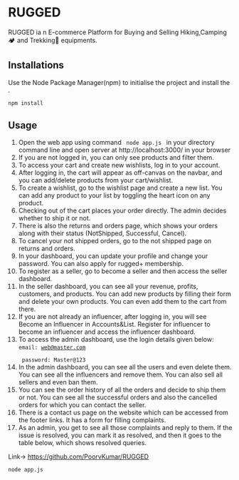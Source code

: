 # RUGGED
RUGGED ia n E-commerce Platform for Buying and Selling Hiking,Camping🏕️ and Trekking🥾 equipments.

## Installations
Use the Node Package Manager(npm) to initialise the project and install the .

```bash
npm install
```

## Usage

1. Open the web app using command <code> node app.js </code> in your directory command line and open server at http://localhost:3000/ in your browser 
2. If you are not logged in, you can only see products and filter them.
3. To access your cart and create new wishlists, log in to your account.
4. After logging in, the cart will appear as off-canvas on the navbar, and you can add/delete products from your cart/wishlist.
5. To create a wishlist, go to the wishlist page and create a new list. You can add any product to your list by toggling the heart icon on any product.
6. Checking out of the cart places your order directly. The admin decides whether to ship it or not.
7. There is also the returns and orders page, which shows your orders along with their status (NotShipped, Successful, Cancel).
8. To cancel your not shipped orders, go to the not shipped page on returns and orders.
9. In your dashboard, you can update your profile and change your password. You can also apply for rugged+ membership.
10. To register as a seller, go to become a seller and then access the seller dashboard.
11. In the seller dashboard, you can see all your revenue, profits, customers, and products. You can add new products by filling their form and delete your own products. You can even add them to the cart from there.
12. If you are not already an influencer, after logging in, you will see Become an Influencer in Accounts&List. Register for influencer to become an influencer and access the influencer dashboard.
13. To access the admin dashboard, use the login details given below:  <br>
        <code>email: web@master.com <br>
        password: Master@123</code><br>
14. In the admin dashboard, you can see all the users and even delete them. You can see all the influencers and remove them. You can also sell all sellers and even ban them.
15. You can see the order history of all the orders and decide to ship them or not. You can see all the successful orders and also the cancelled orders for which you can contact the seller.
16. There is a contact us page on the website which can be accessed from the footer links. It has a form for filling complaints.
17. As an admin, you get to see all those complaints and reply to them. If the issue is resolved, you can mark it as resolved, and then it goes to the table below, which shows resolved queries.

Link-> https://github.com/PoorvKumar/RUGGED

```
node app.js 
```

